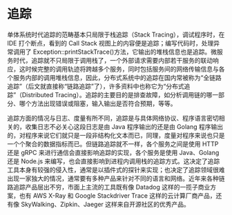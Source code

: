 # 追踪

单体系统时代追踪的范畴基本只局限于栈追踪（Stack Tracing），调试程序时，在 IDE 打个断点，看到的 Call Stack 视图上的内容便是追踪；编写代码时，处理异常调用了 Exception::printStackTrace()方法，它输出的堆栈信息也是追踪。微服务时代，追踪就不只局限于调用栈了，一个外部请求需要内部若干服务的联动响应，这时候完整的调用轨迹将跨越多个服务，同时包括服务间的网络传输信息与各个服务内部的调用堆栈信息，因此，分布式系统中的追踪在国内常被称为“全链路追踪”（后文就直接称“链路追踪”了），许多资料中也称它为“分布式追踪”（Distributed Tracing）。追踪的主要目的是排查故障，如分析调用链的哪一部分、哪个方法出现错误或阻塞，输入输出是否符合预期，等等。

追踪方面的情况与日志、度量有所不同，追踪是与具体网络协议、程序语言密切相关的，收集日志不必关心这段日志是由 Java 程序输出的还是由 Golang 程序输出的，对程序来说它们就只是一段非结构化文本而已，同理，度量对程序来说也只是一个个聚合的数据指标而已。但链路追踪就不一样，各个服务之间是使用 HTTP 还是 gRPC 来进行通信会直接影响追踪的实现，各个服务是使用 Java、Golang 还是 Node.js 来编写，也会直接影响到进程内调用栈的追踪方式。这决定了追踪工具本身有较强的侵入性，通常是以插件式的探针来实现；也决定了追踪领域很难出现一家独大的情况，通常要有多种产品来针对不同的语言和网络。近年来各种链路追踪产品层出不穷，市面上主流的工具既有像 Datadog 这样的一揽子商业方案，也有 AWS X-Ray 和 Google Stackdriver Trace 这样的云计算厂商产品，还有像 SkyWalking、Zipkin、Jaeger 这样来自开源社区的优秀产品。